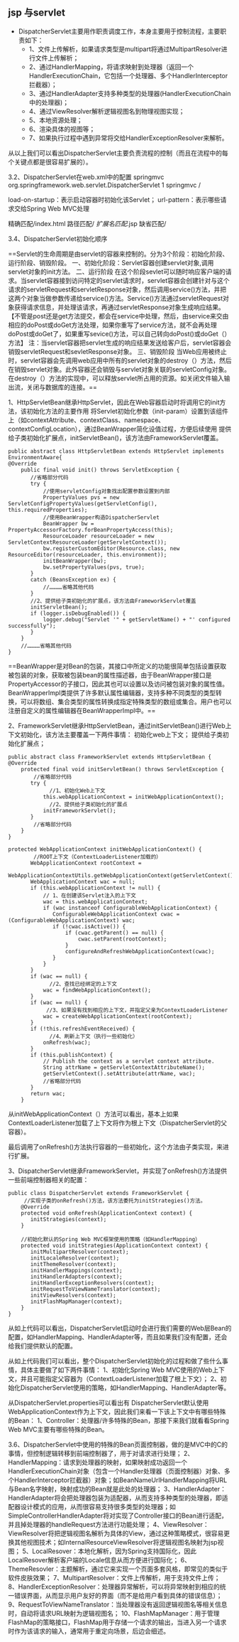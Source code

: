 ## jsp 与servlet

- DispatcherServlet主要用作职责调度工作，本身主要用于控制流程，主要职责如下：
  - 1、文件上传解析，如果请求类型是multipart将通过MultipartResolver进行文件上传解析；
  - 2、通过HandlerMapping，将请求映射到处理器（返回一个HandlerExecutionChain，它包括一个处理器、多个HandlerInterceptor拦截器）；
  - 3、通过HandlerAdapter支持多种类型的处理器(HandlerExecutionChain中的处理器)；
  - 4、通过ViewResolver解析逻辑视图名到物理视图实现；
  - 5、本地资源处理；
  - 6、渲染具体的视图等；
  - 7、如果执行过程中遇到异常将交给HandlerExceptionResolver来解析。

从以上我们可以看出DispatcherServlet主要负责流程的控制（而且在流程中的每个关键点都是很容易扩展的）。

3.2、DispatcherServlet在web.xml中的配置
    <servlet>
        <servlet-name>springmvc</servlet-name>
        <servlet-class>org.springframework.web.servlet.DispatcherServlet</servlet-class>
        <load-on-startup>1</load-on-startup>
        </servlet>
    <servlet-mapping>
        <servlet-name>springmvc</servlet-name>
        <url-pattern>/</url-pattern>
    </servlet-mapping>
 
 
 load-on-startup：表示启动容器时初始化该Servlet；
 url-pattern：表示哪些请求交给Spring Web MVC处理
 
 
 精确匹配<url-pattern>/index.html</url-pattern>
 路径匹配<url-pattern>/*</url-pattern>
 扩展名匹配<url-pattern>*.jsp</url-pattern>
 缺省匹配<url-pattern>/</url-pattern>


3.4、DispatcherServlet初始化顺序


==Servlet的生命周期是由servlet的容器来控制的。分为3个阶段：初始化阶段、运行阶段、销毁阶段。
    一、初始化阶段：Servlet容器创建servlet对象,调用servlet对象的init方法。
    二、运行阶段
        在这个阶段sevlet可以随时响应客户端的请求。当servlet容器接到访问特定的servlet请求时，servlet容器会创建针对与这个请求的servletRequest和servletResponse对象，然后调用service()方法，并把这两个对象当做参数传递给service()方法。Service()方法通过servletRequest对象获得请求信息，并处理该请求，再通过servletResponse对象生成响应结果。
        【不管是post还是get方法提交，都会在service中处理，然后，由service来交由相应的doPost或doGet方法处理，如果你重写了service方法，就不会再处理doPost或doGet了，如果重写sevice()方法，可以自己转向doPost()或doGet（）方法】
        注：当servlet容器把servlet生成的响应结果发送给客户后，servlet容器会销毁servletRequest和sevletResponse对象。
    三、销毁阶段
        当Web应用被终止时，servlet容器会先调用web应用中所有的servlet对象的destroy（）方法，然后在销毁servlet对象。此外容器还会销毁与servlet对象关联的servletConfig对象。
        在destroy（）方法的实现中，可以释放servlet所占用的资源。如关闭文件输入输出流，关闭与数据库的连接。==


  1、HttpServletBean继承HttpServlet，因此在Web容器启动时将调用它的init方法，该初始化方法的主要作用
    将Servlet初始化参数（init-param）设置到该组件上（如contextAttribute、contextClass、namespace、contextConfigLocation），通过BeanWrapper简化设值过程，方便后续使用
    提供给子类初始化扩展点，initServletBean()，该方法由FrameworkServlet覆盖。


```
public abstract class HttpServletBean extends HttpServlet implements EnvironmentAware{
@Override
    public final void init() throws ServletException {
       //省略部分代码
       try {
           //使用servletConfig对象找出配置参数设置到内部
           PropertyValues pvs = new ServletConfigPropertyValues(getServletConfig(), this.requiredProperties);
           //使用BeanWrapper构造DispatcherServlet
           BeanWrapper bw = PropertyAccessorFactory.forBeanPropertyAccess(this);
           ResourceLoader resourceLoader = new ServletContextResourceLoader(getServletContext());
           bw.registerCustomEditor(Resource.class, new ResourceEditor(resourceLoader, this.environment));
           initBeanWrapper(bw);
           bw.setPropertyValues(pvs, true);
       }
       catch (BeansException ex) {
           //…………省略其他代码
       }
       //2、提供给子类初始化的扩展点，该方法由FrameworkServlet覆盖
       initServletBean();
       if (logger.isDebugEnabled()) {
           logger.debug("Servlet '" + getServletName() + "' configured successfully");
       }
    }
    //…………省略其他代码
}
```


==BeanWrapper是对Bean的包装，其接口中所定义的功能很简单包括设置获取被包装的对象，获取被包装bean的属性描述器，由于BeanWrapper接口是PropertyAccessor的子接口，因此其也可以设置以及访问被包装对象的属性值。BeanWrapperImpl类提供了许多默认属性编辑器，支持多种不同类型的类型转换，可以将数组、集合类型的属性转换成指定特殊类型的数组或集合。用户也可以注册自定义的属性编辑器在BeanWrapperImpl中。==

 
2、FrameworkServlet继承HttpServletBean，通过initServletBean()进行Web上下文初始化，该方法主要覆盖一下两件事情：
    初始化web上下文；
    提供给子类初始化扩展点；

```
public abstract class FrameworkServlet extends HttpServletBean {
@Override
    protected final void initServletBean() throws ServletException {
        //省略部分代码
       try {
             //1、初始化Web上下文
           this.webApplicationContext = initWebApplicationContext();
             //2、提供给子类初始化的扩展点
           initFrameworkServlet();
       }
        //省略部分代码
    }
}
 
protected WebApplicationContext initWebApplicationContext() {
        //ROOT上下文（ContextLoaderListener加载的）
       WebApplicationContext rootContext =
              WebApplicationContextUtils.getWebApplicationContext(getServletContext());
       WebApplicationContext wac = null;
       if (this.webApplicationContext != null) {
           // 1、在创建该Servlet注入的上下文
           wac = this.webApplicationContext;
           if (wac instanceof ConfigurableWebApplicationContext) {
              ConfigurableWebApplicationContext cwac = (ConfigurableWebApplicationContext) wac;
              if (!cwac.isActive()) {
                  if (cwac.getParent() == null) {
                      cwac.setParent(rootContext);
                  }
                  configureAndRefreshWebApplicationContext(cwac);
              }
           }
       }
       if (wac == null) {
             //2、查找已经绑定的上下文
           wac = findWebApplicationContext();
       }
       if (wac == null) {
            //3、如果没有找到相应的上下文，并指定父亲为ContextLoaderListener
           wac = createWebApplicationContext(rootContext);
       }
       if (!this.refreshEventReceived) {
             //4、刷新上下文（执行一些初始化）
           onRefresh(wac);
       }
       if (this.publishContext) {
           // Publish the context as a servlet context attribute.
           String attrName = getServletContextAttributeName();
           getServletContext().setAttribute(attrName, wac);
           //省略部分代码
       }
       return wac;
    }
```

 
从initWebApplicationContext（）方法可以看出，基本上如果ContextLoaderListener加载了上下文将作为根上下文（DispatcherServlet的父容器）。
 
最后调用了onRefresh()方法执行容器的一些初始化，这个方法由子类实现，来进行扩展。
 
 
3、DispatcherServlet继承FrameworkServlet，并实现了onRefresh()方法提供一些前端控制器相关的配置：
 

```
public class DispatcherServlet extends FrameworkServlet {
     //实现子类的onRefresh()方法，该方法委托为initStrategies()方法。
    @Override
    protected void onRefresh(ApplicationContext context) {
       initStrategies(context);
    }
 
    //初始化默认的Spring Web MVC框架使用的策略（如HandlerMapping）
    protected void initStrategies(ApplicationContext context) {
       initMultipartResolver(context);
       initLocaleResolver(context);
       initThemeResolver(context);
       initHandlerMappings(context);
       initHandlerAdapters(context);
       initHandlerExceptionResolvers(context);
       initRequestToViewNameTranslator(context);
       initViewResolvers(context);
       initFlashMapManager(context);
    }
}
```

 
从如上代码可以看出，DispatcherServlet启动时会进行我们需要的Web层Bean的配置，如HandlerMapping、HandlerAdapter等，而且如果我们没有配置，还会给我们提供默认的配置。
 
从如上代码我们可以看出，整个DispatcherServlet初始化的过程和做了些什么事情，具体主要做了如下两件事情：
1、初始化Spring Web MVC使用的Web上下文，并且可能指定父容器为（ContextLoaderListener加载了根上下文）；
2、初始化DispatcherServlet使用的策略，如HandlerMapping、HandlerAdapter等。

 
从DispatcherServlet.properties可以看出有
DispatcherServlet默认使用WebApplicationContext作为上下文，因此我们来看一下该上下文中有哪些特殊的Bean：
1、Controller：处理器/许多特殊的Bean，那接下来我们就看看Spring Web MVC主要有哪些特殊的Bean。

3.6、DispatcherServlet中使用的特殊的Bean页面控制器，做的是MVC中的C的事情，但控制逻辑转移到前端控制器了，用于对请求进行处理；
2、HandlerMapping：请求到处理器的映射，如果映射成功返回一个HandlerExecutionChain对象（包含一个Handler处理器（页面控制器）对象、多个HandlerInterceptor拦截器）对象；如BeanNameUrlHandlerMapping将URL与Bean名字映射，映射成功的Bean就是此处的处理器；
3、HandlerAdapter：HandlerAdapter将会把处理器包装为适配器，从而支持多种类型的处理器，即适配器设计模式的应用，从而很容易支持很多类型的处理器；如SimpleControllerHandlerAdapter将对实现了Controller接口的Bean进行适配，并且掉处理器的handleRequest方法进行功能处理；
4、ViewResolver：ViewResolver将把逻辑视图名解析为具体的View，通过这种策略模式，很容易更换其他视图技术；如InternalResourceViewResolver将逻辑视图名映射为jsp视图；
5、LocalResover：本地化解析，因为Spring支持国际化，因此LocalResover解析客户端的Locale信息从而方便进行国际化；
6、ThemeResovler：主题解析，通过它来实现一个页面多套风格，即常见的类似于软件皮肤效果；
7、MultipartResolver：文件上传解析，用于支持文件上传；
8、HandlerExceptionResolver：处理器异常解析，可以将异常映射到相应的统一错误界面，从而显示用户友好的界面（而不是给用户看到具体的错误信息）；
9、RequestToViewNameTranslator：当处理器没有返回逻辑视图名等相关信息时，自动将请求URL映射为逻辑视图名；
10、FlashMapManager：用于管理FlashMap的策略接口，FlashMap用于存储一个请求的输出，当进入另一个请求时作为该请求的输入，通常用于重定向场景，后边会细述。